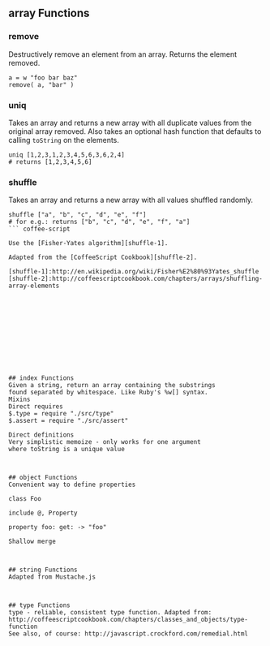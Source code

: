 ## array Functions
### remove ###

Destructively remove an element from an array. Returns the element removed.

```coffee-script
a = w "foo bar baz"
remove( a, "bar" )
```
### uniq ###

Takes an array and returns a new array with all duplicate values from the original array removed. Also takes an optional hash function that defaults to calling `toString` on the elements.

```coffee-script
uniq [1,2,3,1,2,3,4,5,6,3,6,2,4]
# returns [1,2,3,4,5,6]
```
### shuffle ###

Takes an array and returns a new array with all values shuffled randomly.
```coffee-script
shuffle ["a", "b", "c", "d", "e", "f"]
# for e.g.: returns ["b", "c", "d", "e", "f", "a"]
``` coffee-script

Use the [Fisher-Yates algorithm][shuffle-1].

Adapted from the [CoffeeScript Cookbook][shuffle-2].

[shuffle-1]:http://en.wikipedia.org/wiki/Fisher%E2%80%93Yates_shuffle
[shuffle-2]:http://coffeescriptcookbook.com/chapters/arrays/shuffling-array-elements












## index Functions
Given a string, return an array containing the substrings
found separated by whitespace. Like Ruby's %w[] syntax.
Mixins
Direct requires
$.type = require "./src/type"
$.assert = require "./src/assert"

Direct definitions
Very simplistic memoize - only works for one argument
where toString is a unique value



## object Functions
Convenient way to define properties

class Foo

include @, Property

property foo: get: -> "foo"

Shallow merge



## string Functions
Adapted from Mustache.js



## type Functions
type - reliable, consistent type function. Adapted from:
http://coffeescriptcookbook.com/chapters/classes_and_objects/type-function
See also, of course: http://javascript.crockford.com/remedial.html



